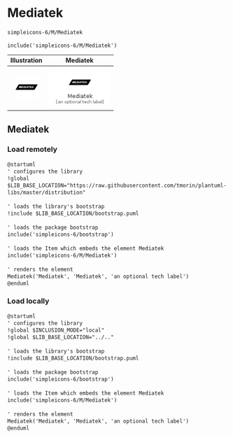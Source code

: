 # Mediatek


```text
simpleicons-6/M/Mediatek
```

```text
include('simpleicons-6/M/Mediatek')
```



| Illustration | Mediatek |
| :---: | :---: |
| ![illustration for Illustration](../../simpleicons-6/M/Mediatek.png) | ![illustration for Mediatek](../../simpleicons-6/M/Mediatek.Local.png) |




## Mediatek

### Load remotely
```plantuml
@startuml
' configures the library
!global $LIB_BASE_LOCATION="https://raw.githubusercontent.com/tmorin/plantuml-libs/master/distribution"

' loads the library's bootstrap
!include $LIB_BASE_LOCATION/bootstrap.puml

' loads the package bootstrap
include('simpleicons-6/bootstrap')

' loads the Item which embeds the element Mediatek
include('simpleicons-6/M/Mediatek')

' renders the element
Mediatek('Mediatek', 'Mediatek', 'an optional tech label')
@enduml
```

### Load locally
```plantuml
@startuml
' configures the library
!global $INCLUSION_MODE="local"
!global $LIB_BASE_LOCATION="../.."

' loads the library's bootstrap
!include $LIB_BASE_LOCATION/bootstrap.puml

' loads the package bootstrap
include('simpleicons-6/bootstrap')

' loads the Item which embeds the element Mediatek
include('simpleicons-6/M/Mediatek')

' renders the element
Mediatek('Mediatek', 'Mediatek', 'an optional tech label')
@enduml
```

